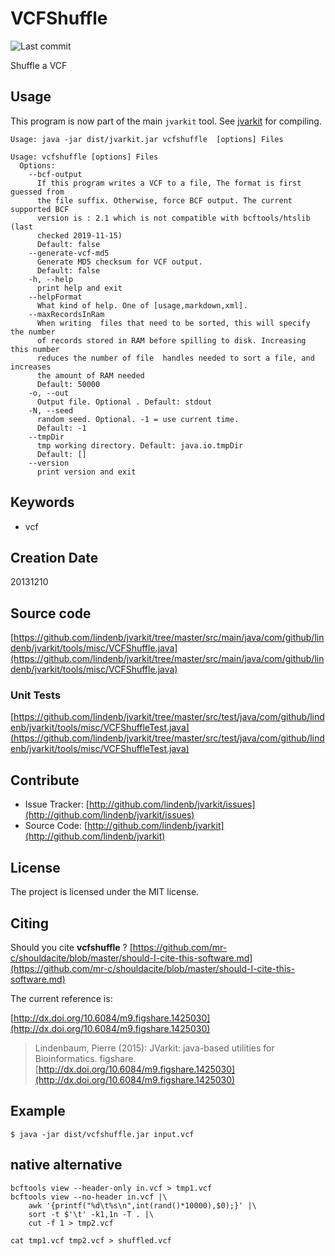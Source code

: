 # VCFShuffle

![Last commit](https://img.shields.io/github/last-commit/lindenb/jvarkit.png)

Shuffle a VCF


## Usage


This program is now part of the main `jvarkit` tool. See [jvarkit](JvarkitCentral.md) for compiling.


```
Usage: java -jar dist/jvarkit.jar vcfshuffle  [options] Files

Usage: vcfshuffle [options] Files
  Options:
    --bcf-output
      If this program writes a VCF to a file, The format is first guessed from 
      the file suffix. Otherwise, force BCF output. The current supported BCF 
      version is : 2.1 which is not compatible with bcftools/htslib (last 
      checked 2019-11-15)
      Default: false
    --generate-vcf-md5
      Generate MD5 checksum for VCF output.
      Default: false
    -h, --help
      print help and exit
    --helpFormat
      What kind of help. One of [usage,markdown,xml].
    --maxRecordsInRam
      When writing  files that need to be sorted, this will specify the number 
      of records stored in RAM before spilling to disk. Increasing this number 
      reduces the number of file  handles needed to sort a file, and increases 
      the amount of RAM needed
      Default: 50000
    -o, --out
      Output file. Optional . Default: stdout
    -N, --seed
      random seed. Optional. -1 = use current time.
      Default: -1
    --tmpDir
      tmp working directory. Default: java.io.tmpDir
      Default: []
    --version
      print version and exit

```


## Keywords

 * vcf



## Creation Date

20131210

## Source code 

[https://github.com/lindenb/jvarkit/tree/master/src/main/java/com/github/lindenb/jvarkit/tools/misc/VCFShuffle.java](https://github.com/lindenb/jvarkit/tree/master/src/main/java/com/github/lindenb/jvarkit/tools/misc/VCFShuffle.java)

### Unit Tests

[https://github.com/lindenb/jvarkit/tree/master/src/test/java/com/github/lindenb/jvarkit/tools/misc/VCFShuffleTest.java](https://github.com/lindenb/jvarkit/tree/master/src/test/java/com/github/lindenb/jvarkit/tools/misc/VCFShuffleTest.java)


## Contribute

- Issue Tracker: [http://github.com/lindenb/jvarkit/issues](http://github.com/lindenb/jvarkit/issues)
- Source Code: [http://github.com/lindenb/jvarkit](http://github.com/lindenb/jvarkit)

## License

The project is licensed under the MIT license.

## Citing

Should you cite **vcfshuffle** ? [https://github.com/mr-c/shouldacite/blob/master/should-I-cite-this-software.md](https://github.com/mr-c/shouldacite/blob/master/should-I-cite-this-software.md)

The current reference is:

[http://dx.doi.org/10.6084/m9.figshare.1425030](http://dx.doi.org/10.6084/m9.figshare.1425030)

> Lindenbaum, Pierre (2015): JVarkit: java-based utilities for Bioinformatics. figshare.
> [http://dx.doi.org/10.6084/m9.figshare.1425030](http://dx.doi.org/10.6084/m9.figshare.1425030)


## Example

```
$ java -jar dist/vcfshuffle.jar input.vcf
```

## native alternative

```
bcftools view --header-only in.vcf > tmp1.vcf
bcftools view --no-header in.vcf |\
	awk '{printf("%d\t%s\n",int(rand()*10000),$0);}' |\
	sort -t $'\t' -k1,1n -T . |\
	cut -f 1 > tmp2.vcf
	
cat tmp1.vcf tmp2.vcf > shuffled.vcf
```


